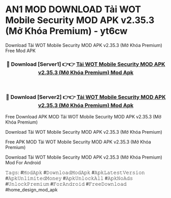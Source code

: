 # AN1 MOD DOWNLOAD Tải WOT Mobile Security MOD APK v2.35.3 (Mở Khóa Premium) - yt6cw
Download Tải WOT Mobile Security MOD APK v2.35.3 (Mở Khóa Premium) Free Mod APK

<div align="center">
<h3>🔴 Download [Server1] 👉👉 <a href="https://apk-comot.site?title=Tải_WOT_Mobile_Security_MOD_APK_v2.35.3_(Mở_Khóa_Premium)">Tải WOT Mobile Security MOD APK v2.35.3 (Mở Khóa Premium) Mod Apk</a></h3><br>

<h3>🔴 Download [Server2] 👉👉 <a href="https://apk-comot.site?title=Tải_WOT_Mobile_Security_MOD_APK_v2.35.3_(Mở_Khóa_Premium)">Tải WOT Mobile Security MOD APK v2.35.3 (Mở Khóa Premium) Mod Apk</a></h3>
</div>


Free Download APK MOD Tải WOT Mobile Security MOD APK v2.35.3 (Mở Khóa Premium)

Download Tải WOT Mobile Security MOD APK v2.35.3 (Mở Khóa Premium) 

Free APK MOD Tải WOT Mobile Security MOD APK v2.35.3 (Mở Khóa Premium) 

Download Tải WOT Mobile Security MOD APK v2.35.3 (Mở Khóa Premium) Mod For Android

𝚃𝚊𝚐𝚜: #𝙼𝚘𝚍𝙰𝚙𝚔 #𝙳𝚘𝚠𝚗𝚕𝚘𝚊𝚍𝙼𝚘𝚍𝙰𝚙𝚔 #𝙰𝚙𝚔𝙻𝚊𝚝𝚎𝚜𝚝𝚅𝚎𝚛𝚜𝚒𝚘𝚗 #𝙰𝚙𝚔𝚄𝚗𝚕𝚒𝚖𝚒𝚝𝚎𝚍𝙼𝚘𝚗𝚎𝚢 #𝙰𝚙𝚔𝚄𝚗𝚕𝚘𝚌𝚔𝙰𝚕𝚕 #𝙰𝚙𝚔𝙽𝚘𝙰𝚍𝚜 #𝚄𝚗𝚕𝚘𝚌𝚔𝙿𝚛𝚎𝚖𝚒𝚞𝚖 #𝙵𝚘𝚛𝙰𝚗𝚍𝚛𝚘𝚒𝚍 #𝙵𝚛𝚎𝚎𝙳𝚘𝚠𝚗𝚕𝚘𝚊𝚍 #home_design_mod_apk